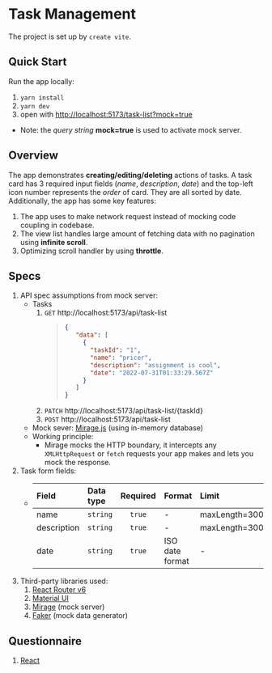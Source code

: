# Task Management
The project is set up by `create vite`.

## Quick Start
Run the app locally:
1. `yarn install`
2. `yarn dev`
3. open with [http://localhost:5173/task-list?mock=true](http://localhost:5173/task-list?mock=true)
- Note: the *query string* **mock=true** is used to activate mock server.

## Overview
The app demonstrates **creating/editing/deleting**  actions of tasks. A task card has 3 required input fields (*name*, *description*, *date*) and the top-left icon number represents the *order* of card. 
They are all sorted by date.
Additionally, the app has some key features:
1. The app uses to make network request instead of mocking code coupling in codebase.
2. The view list handles large amount of fetching data with no pagination using **infinite scroll**.
3. Optimizing scroll handler by using **throttle**.



## Specs
1. API spec assumptions from mock server:
   - Tasks
      1. `GET` http://localhost:5173/api/task-list
         > ```json
         > {
         >    "data": [
         >      {
         >        "taskId": "1",
         >        "name": "pricer",
         >        "description": "assignment is cool",
         >        "date": "2022-07-31T01:33:29.567Z"
         >      }
         >    ]
         > }
         > ```
      2. `PATCH` http://localhost:5173/api/task-list/{taskId}
      3. `POST` http://localhost:5173/api/task-list
   - Mock sever: [Mirage.js](https://miragejs.com/docs/getting-started/introduction/) (using in-memory database)
   - Working principle:
     - Mirage mocks the HTTP boundary, it intercepts any `XMLHttpRequest` or `fetch` requests your app makes and lets you mock the response.
2. Task form fields:
    -   | Field | Data type | Required |     Format      | Limit         |
        |:----------|:---------|:---------------:|:--------------|   :-----      |
        | name | `string`  | `true`   |        -        | maxLength=300 |
        | description | `string`  | `true`     |        -        | maxLength=300 |
        | date | `string`  | `true`     | ISO date format | -             |
3. Third-party libraries used:
   1. [React Router v6](https://reactrouter.com/en/main/start/overview)
   2. [Material UI](https://mui.com/)
   3. [Mirage](https://miragejs.com/docs/getting-started/introduction/) (mock server)
   4. [Faker](https://fakerjs.dev/) (mock data generator)

## Questionnaire
1. [React](./questionnaire/React/README.md)


